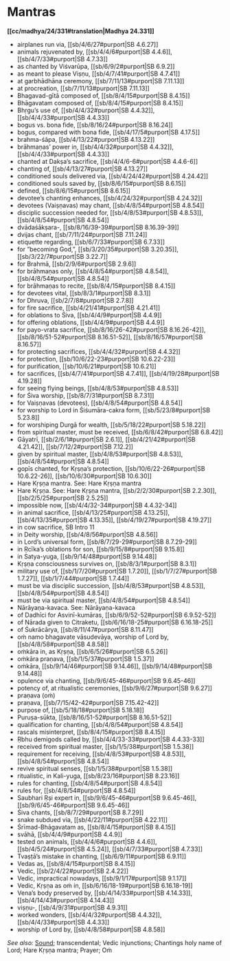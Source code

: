 # Mantras

**[[cc/madhya/24/331#translation|Madhya 24.331]]**

* airplanes run via, [[sb/4/6/27#purport|SB 4.6.27]]
* animals rejuvenated by, [[sb/4/4/6#purport|SB 4.4.6]], [[sb/4/7/33#purport|SB 4.7.33]]
* as chanted by Viśvarūpa, [[sb/6/9/2#purport|SB 6.9.2]]
* as meant to please Viṣṇu, [[sb/4/7/41#purport|SB 4.7.41]]
* at garbhādhāna ceremony, [[sb/7/11/13#purport|SB 7.11.13]]
* at procreation, [[sb/7/11/13#purport|SB 7.11.13]]
* Bhagavad-gītā composed of, [[sb/8/4/15#purport|SB 8.4.15]]
* Bhāgavatam composed of, [[sb/8/4/15#purport|SB 8.4.15]]
* Bhṛgu’s use of, [[sb/4/4/32#purport|SB 4.4.32]], [[sb/4/4/33#purport|SB 4.4.33]]
* bogus vs. bona fide, [[sb/8/16/24#purport|SB 8.16.24]]
* bogus, compared with bona fide, [[sb/4/17/5#purport|SB 4.17.5]]
* brahma-śāpa, [[sb/4/13/22#purport|SB 4.13.22]]
* brāhmaṇas’ power in, [[sb/4/4/32#purport|SB 4.4.32]], [[sb/4/4/33#purport|SB 4.4.33]]
* chanted at Dakṣa’s sacrifice, [[sb/4/4/6-6#purport|SB 4.4.6-6]]
* chanting of, [[sb/4/13/27#purport|SB 4.13.27]]
* conditioned souls delivered via, [[sb/4/24/42#purport|SB 4.24.42]]
* conditioned souls saved by, [[sb/8/6/15#purport|SB 8.6.15]]
* defined, [[sb/8/6/15#purport|SB 8.6.15]]
* devotee’s chanting enhances, [[sb/4/24/32#purport|SB 4.24.32]]
* devotees (Vaiṣṇavas) may chant, [[sb/4/8/54#purport|SB 4.8.54]]
* disciplic succession needed for, [[sb/4/8/53#purport|SB 4.8.53]], [[sb/4/8/54#purport|SB 4.8.54]]
* dvādaśākṣara-, [[sb/8/16/39-39#purport|SB 8.16.39-39]]
* dvijas chant, [[sb/7/11/24#purport|SB 7.11.24]]
* etiquette regarding, [[sb/6/7/33#purport|SB 6.7.33]]
* for ”becoming God,”, [[sb/3/20/35#purport|SB 3.20.35]], [[sb/3/22/7#purport|SB 3.22.7]]
* for Brahmā, [[sb/2/9/6#purport|SB 2.9.6]]
* for brāhmaṇas only, [[sb/4/8/54#purport|SB 4.8.54]], [[sb/4/8/54#purport|SB 4.8.54]]
* for brāhmaṇas to recite, [[sb/8/4/15#purport|SB 8.4.15]]
* for devotees vital, [[sb/8/3/1#purport|SB 8.3.1]]
* for Dhruva, [[sb/2/7/8#purport|SB 2.7.8]]
* for fire sacrifice, [[sb/4/21/41#purport|SB 4.21.41]]
* for oblations to Śiva, [[sb/4/4/9#purport|SB 4.4.9]]
* for offering oblations, [[sb/4/4/9#purport|SB 4.4.9]]
* for payo-vrata sacrifice, [[sb/8/16/26-42#purport|SB 8.16.26-42]], [[sb/8/16/51-52#purport|SB 8.16.51-52]], [[sb/8/16/57#purport|SB 8.16.57]]
* for protecting sacrifices, [[sb/4/4/32#purport|SB 4.4.32]]
* for protection, [[sb/10/6/22-23#purport|SB 10.6.22-23]]
* for purification, [[sb/10/6/21#purport|SB 10.6.21]]
* for sacrifices, [[sb/4/7/41#purport|SB 4.7.41]], [[sb/4/19/28#purport|SB 4.19.28]]
* for seeing flying beings, [[sb/4/8/53#purport|SB 4.8.53]]
* for Śiva worship, [[sb/8/7/31#purport|SB 8.7.31]]
* for Vaiṣṇavas (devotees), [[sb/4/8/54#purport|SB 4.8.54]]
* for worship to Lord in Śiśumāra-cakra form, [[sb/5/23/8#purport|SB 5.23.8]]
* for worshiping Durgā for wealth, [[sb/5/18/22#purport|SB 5.18.22]]
* from spiritual master, must be received, [[sb/6/8/42#purport|SB 6.8.42]]
* Gāyatrī, [[sb/2/6/1#purport|SB 2.6.1]], [[sb/4/21/42#purport|SB 4.21.42]], [[sb/7/12/2#purport|SB 7.12.2]]
* given by spiritual master, [[sb/4/8/53#purport|SB 4.8.53]], [[sb/4/8/54#purport|SB 4.8.54]]
* gopīs chanted, for Kṛṣṇa’s protection, [[sb/10/6/22-26#purport|SB 10.6.22-26]], [[sb/10/6/30#purport|SB 10.6.30]]
* Hare Kṛṣṇa mantra. See: Hare Kṛṣṇa mantra
* Hare Kṛṣṇa. See: Hare Kṛṣṇa mantra, [[sb/2/2/30#purport|SB 2.2.30]], [[sb/2/5/25#purport|SB 2.5.25]]
* impossible now, [[sb/4/4/32-34#purport|SB 4.4.32-34]]
* in animal sacrifice, [[sb/4/13/25#purport|SB 4.13.25]], [[sb/4/13/35#purport|SB 4.13.35]], [[sb/4/19/27#purport|SB 4.19.27]]
* in cow sacrifice, SB Intro 11
* in Deity worship, [[sb/4/8/56#purport|SB 4.8.56]]
* in Lord’s universal form, [[sb/8/7/29-29#purport|SB 8.7.29-29]]
* in Ṛcīka’s oblations for son, [[sb/9/15/8#purport|SB 9.15.8]]
* in Satya-yuga, [[sb/9/14/48#purport|SB 9.14.48]]
* Kṛṣṇa consciousness survives on, [[sb/8/3/1#purport|SB 8.3.1]]
* military use of, [[sb/1/7/20#purport|SB 1.7.20]], [[sb/1/7/27#purport|SB 1.7.27]], [[sb/1/7/44#purport|SB 1.7.44]]
* must be via disciplic succession, [[sb/4/8/53#purport|SB 4.8.53]], [[sb/4/8/54#purport|SB 4.8.54]]
* must be via spiritual master, [[sb/4/8/54#purport|SB 4.8.54]]
* Nārāyaṇa-kavaca. See: Nārāyaṇa-kavaca
* of Dadhīci for Asvinī-kumāras, [[sb/6/9/52-52#purport|SB 6.9.52-52]]
* of Nārada given to Citraketu, [[sb/6/16/18-25#purport|SB 6.16.18-25]]
* of Śukrācārya, [[sb/8/11/47#purport|SB 8.11.47]]
* oṁ namo bhagavate vāsudevāya, worship of Lord by, [[sb/4/8/58#purport|SB 4.8.58]]
* oṁkāra in, as Kṛṣṇa, [[sb/6/5/26#purport|SB 6.5.26]]
* oṁkāra praṇava, [[sb/1/5/37#purport|SB 1.5.37]]
* oṁkāra, [[sb/9/14/46#purport|SB 9.14.46]], [[sb/9/14/48#purport|SB 9.14.48]]
* opulence via chanting, [[sb/9/6/45-46#purport|SB 9.6.45-46]]
* potency of, at ritualistic ceremonies, [[sb/9/6/27#purport|SB 9.6.27]]
* praṇava (oṁ)
* praṇava, [[sb/7/15/42-42#purport|SB 7.15.42-42]]
* purpose of, [[sb/5/18/18#purport|SB 5.18.18]]
* Puruṣa-sūkta, [[sb/8/16/51-52#purport|SB 8.16.51-52]]
* qualification for chanting, [[sb/4/8/54#purport|SB 4.8.54]]
* rascals misinterpret, [[sb/8/4/15#purport|SB 8.4.15]]
* Ṛbhu demigods called by, [[sb/4/4/33-33#purport|SB 4.4.33-33]]
* received from spiritual master, [[sb/1/5/38#purport|SB 1.5.38]]
* requirement for receiving, [[sb/4/8/53#purport|SB 4.8.53]], [[sb/4/8/54#purport|SB 4.8.54]]
* revive spiritual senses, [[sb/1/5/38#purport|SB 1.5.38]]
* ritualistic, in Kali-yuga, [[sb/8/23/16#purport|SB 8.23.16]]
* rules for chanting, [[sb/4/8/54#purport|SB 4.8.54]]
* rules for, [[sb/4/8/54#purport|SB 4.8.54]]
* Saubhari Ṛṣi expert in, [[sb/9/6/45-46#purport|SB 9.6.45-46]], [[sb/9/6/45-46#purport|SB 9.6.45-46]]
* Śiva chants, [[sb/8/7/29#purport|SB 8.7.29]]
* snake subdued via, [[sb/4/22/11#purport|SB 4.22.11]]
* Śrīmad-Bhāgavatam as, [[sb/8/4/15#purport|SB 8.4.15]]
* svāhā, [[sb/4/4/9#purport|SB 4.4.9]]
* tested on animals, [[sb/4/4/6#purport|SB 4.4.6]], [[sb/4/5/24#purport|SB 4.5.24]], [[sb/4/7/33#purport|SB 4.7.33]]
* Tvaṣṭā’s mistake in chanting, [[sb/6/9/11#purport|SB 6.9.11]]
* Vedas as, [[sb/8/4/15#purport|SB 8.4.15]]
* Vedic, [[sb/2/4/22#purport|SB 2.4.22]]
* Vedic, impractical nowadays, [[sb/9/1/17#purport|SB 9.1.17]]
* Vedic, Kṛṣṇa as oṁ in, [[sb/6/16/18-19#purport|SB 6.16.18-19]]
* Vena’s body preserved by, [[sb/4/14/33#purport|SB 4.14.33]], [[sb/4/14/43#purport|SB 4.14.43]]
* viṣṇu-, [[sb/4/9/31#purport|SB 4.9.31]]
* worked wonders, [[sb/4/4/32#purport|SB 4.4.32]], [[sb/4/4/33#purport|SB 4.4.33]]
* worship of Lord by, [[sb/4/8/58#purport|SB 4.8.58]]

*See also:* [Sound](entries/sound.md); transcendental; Vedic injunctions; Chantings holy name of Lord; Hare Kṛṣṇa mantra; Prayer; Oṁ
